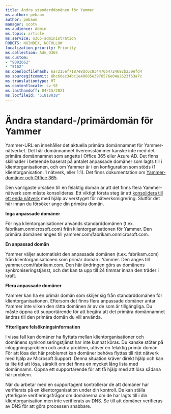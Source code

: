 ```yaml
---
title: Ändra standarddomänen för Yammer
ms.author: pebaum
author: pebaum
manager: scotv
ms.audience: Admin
ms.topic: article
ms.service: o365-administration
ROBOTS: NOINDEX, NOFOLLOW
localization_priority: Priority
ms.collection: Adm_O365
ms.custom:
- "9002662"
- "5162"
ms.openlocfilehash: 6a7215ef7187e8dc6c834470b4724692b239efd4
ms.sourcegitcommit: 8bc60ec34bc1e40685e3976576e04a2623f63a7c
ms.translationtype: MT
ms.contentlocale: sv-SE
ms.lasthandoff: 04/15/2021
ms.locfileid: "51818018"
---
```

# <a name="changing-the-defaultprimary-yammer-domain"></a>Ändra standard-/primärdomän för Yammer

Yammer-URL:en innehåller det aktuella primära domännamnet för Yammer-nätverket. Det här domännamnet överensstämmer kanske inte med det primära domännamnet som angetts i Office 365 eller Azure AD. Det finns skillnader i beteende baserat på antalet anpassade domäner som lagts till i klientorganisationen, och om Yammer är i en konfiguration som stöds (1 klientorganisation: 1 nätverk, eller 1:1). Det finns dokumentation om [Yammer-domäner och Office 365](https://docs.microsoft.com/yammer/configure-your-yammer-network/manage-yammer-domains).

Den vanligaste orsaken till en felaktig domän är att det finns flera Yammer-nätverk som måste konsolideras. Ett viktigt första steg är att [konsolidera till ett enda nätverk](https://docs.microsoft.com/yammer/configure-your-yammer-network/consolidate-multiple-yammer-networks) med hjälp av verktyget för nätverksmigrering. Slutför det här innan du försöker ange din primära domän.

**Inga anpassade domäner**

För nya klientorganisationer används standarddomänen (t.ex. fabrikam.onmicrosoft.com) från klientorganisationen för Yammer. Den primära domänen anges till yammer.com/fabrikam.onmicrosoft.com.

**En anpassad domän**

Yammer väljer automatiskt den anpassade domänen (t.ex. fabrikam.com) från klientorganisationen som primär domän i Yammer. Den anges till yammer.com/fabrikam.com. Den här ändringen görs av domänens synkroniseringstjänst, och det kan ta upp till 24 timmar innan den träder i kraft.

**Flera anpassade domäner**

Yammer kan ha en primär domän som skiljer sig från standarddomänen för klientorganisationen. Eftersom det finns flera anpassade domäner antar Yammer inte vilken den rätta domänen är av de som är tillgängliga. Du måste öppna ett supportärende för att begära att det primära domännamnet ändras till den primära domän du vill använda.

**Ytterligare felsökningsinformation**

I vissa fall kan domäner ha flyttats mellan klientorganisationer och domänens synkroniseringstjänst har inte kunnat köras. Du kanske stöter på inloggningsproblem och andra problem, utöver en felaktig primär domän. För att lösa det här problemet kan domäner behöva flyttas till rätt nätverk med hjälp av Microsoft Support. Denna situation kräver direkt hjälp och kan ta lite tid att lösa, särskilt om det finns en mycket lång lista med domännamn. Öppna ett supportärende för att få hjälp med att lösa sådana här problem.

När du arbetar med en supportagent kontrollerar de att domäner har verifierats på en klientorganisation under din kontroll. De kan ställa ytterligare verifieringsfrågor om domänerna om de har lagts till i din klientorganisation men inte verifierats av DNS. Se till att domäner verifieras av DNS för att göra processen snabbare.

